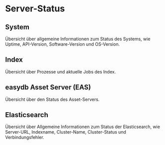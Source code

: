 # Server-Status

## System

Übersicht über allgemeine Informationen zum Status des Systems, wie Uptime, API-Version, Software-Version und OS-Version.

## Index

Übersicht über Prozesse und aktuelle Jobs des Index.

## easydb Asset Server (EAS)

Übersicht über den Status des Asset-Servers.

## Elasticsearch

Übersicht über Allgemeine Informationen zum Status der Elasticsearch, wie Server-URL, Indexname, Cluster-Name, Cluster-Status und Verbindungsfehler.
